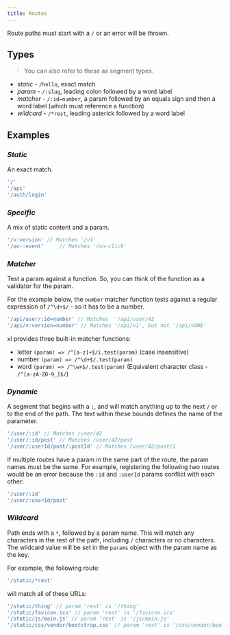 ```yaml
---
title: Routes
---
```


Route paths must start with a `/` or an error will be thrown.

## Types

> You can also refer to these as segment types.

- *static* - `/hello`, exact match
- *param* - `/:slug`, leading colon followed by a word label
- *matcher* - `/:id=number`, a param followed by an equals sign and then a word label (which must reference a function)
- *wildcard* - `/*rest`, leading asterick followed by a word label

## Examples

### *Static*
An exact match.

```js
'/'
'/api'
'/auth/login'
```

### *Specific*
A mix of static content and a param.

```js
'/v:version' // Matches '/v1'
'/on-:event'     // Matches '/on-click'
```

### *Matcher*
Test a param against a function. So, you can think of the function as a validator for the param.

For the example below, the `number` matcher function tests against a regular expression of `/^\d+$/` - so it has to be a number.

```js
'/api/user/:id=number' // Matches  '/api/user/42
'/api/v:version=number' // Matches '/api/v1', but not '/api/vONE'
```

xi provides three built-in matcher functions:

- letter `(param) => /^[a-z]+$/i.test(param)` (case insensitive)
- number `(param) => /^\d+$/.test(param)`
- word `(param) => /^\w+$/.test(param)` (Equivalent character class - `/^[a-zA-Z0-9_]$/`)

### *Dynamic*
A segment that begins with a `:`, and will match anything up to the next `/` or to the end of the path. The text within these bounds defines the name of the parameter.

```js
'/user/:id' // Matches /user/42
'/user/:id/post' // Matches /user/42/post
'/user/:userId/post/:postId' // Matches /user/42/post/1
```

If multiple routes have a param in the same part of the route, the
param names must be the same. For example, registering the following two
routes would be an error because the `:id` and `:userId` params conflict
with each other:

```js
'/user/:id'
'/user/:userId/post'
```

### *Wildcard*
Path ends with a `*`, followed by a param name. This will match any characters in the rest of the path, including `/` characters or no characters. The wildcard value will be set in the `params` object with the param name as the key.

For example, the following route:

```js
'/static/*rest'
```

will match all of these URLs:

```js
'/static/thing' // param 'rest' is '/thing'
'/static/favicon.ico' // param 'rest' is '/favicon.ico'
'/static/js/main.js' // param 'rest' is '/js/main.js'
'/static/css/vendor/bootstrap.css' // param 'rest' is '/css/vendor/bootstrap.css'
```
